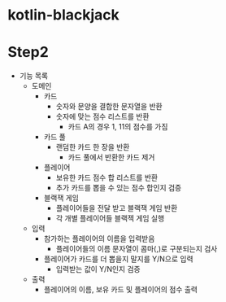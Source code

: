 # kotlin-blackjack
# Step2
- 기능 목록
  - 도메인
    - 카드
      - 숫자와 문양을 결합한 문자열을 반환
      - 숫자에 맞는 점수 리스트를 반환
        - 카드 A의 경우 1, 11의 점수를 가짐
    - 카드 풀
      - 랜덤한 카드 한 장을 반환
        - 카드 풀에서 반환한 카드 제거
    - 플레이어
      - 보유한 카드 점수 합 리스트를 반환
      - 추가 카드를 뽑을 수 있는 점수 합인지 검증
    - 블랙잭 게임
      - 플레이어들을 전달 받고 블랙잭 게임 반환
      - 각 개별 플레이어들 블랙젝 게임 실행
  - 입력
    - 참가하는 플레이어의 이름을 입력받음
      - 플레이어들의 이름 문자열이 콤마(,)로 구분되는지 검사
    - 플레이어가 카드를 더 뽑을지 말지를 Y/N으로 입력
      - 입력받는 값이 Y/N인지 검증
  - 출력
    - 플레이어의 이름, 보유 카드 및 플레이어의 점수 출력 